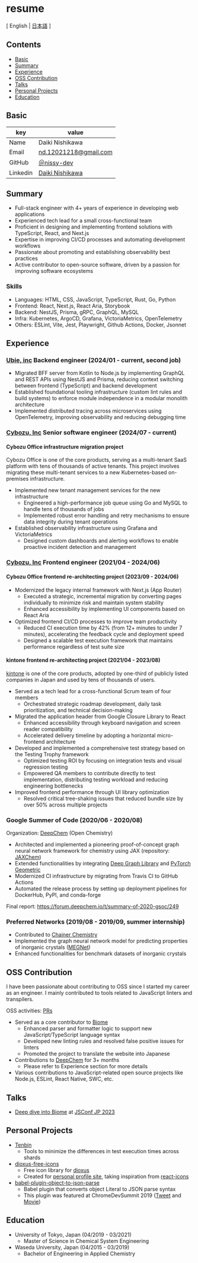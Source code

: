 # resume

[ English | [日本語](/README-ja.md) ]

## Contents

- [Basic](#basic)
- [Summary](#summary)
- [Experience](#experience)
- [OSS Contribution](#oss-contribution)
- [Talks](#talks)
- [Personal Projects](#personal-projects)
- [Education](#education)

## Basic

| key      | value                                                                     |
| -------- | ------------------------------------------------------------------------- |
| Name     | Daiki Nishikawa                                                           |
| Email    | nd.12021218@gmail.com                                                     |
| GitHub   | [＠nissy-dev](https://github.com/nissy-dev)                               |
| Linkedin | [Daiki Nishikawa](https://www.linkedin.com/in/daiki-nishikawa-85abbb1a6/) |

## Summary

- Full-stack engineer with 4+ years of experience in developing web applications
- Experienced tech lead for a small cross-functional team
- Proficient in designing and implementing frontend solutions with TypeScript, React, and Next.js
- Expertise in improving CI/CD processes and automating development workflows
- Passionate about promoting and establishing observability best practices
- Active contributor to open-source software, driven by a passion for improving software ecosystems

### Skills

- Languages: HTML, CSS, JavaScript, TypeScript, Rust, Go, Python
- Frontend: React, Next.js, React Aria, Storybook
- Backend: NestJS, Prisma, gRPC, GraphQL, MySQL
- Infra: Kubernetes, ArgoCD, Grafana, VictoriaMetrics, OpenTelemetry
- Others: ESLint, Vite, Jest, Playwright, Github Actions, Docker, Jsonnet

## Experience

### [Ubie, inc](https://ubiehealth.com/company) Backend engineer (2024/01 - current, second job)

- Migrated BFF server from Kotlin to Node.js by implementing GraphQL and REST APIs using NestJS and Prisma, reducing context switching between frontend (TypeScript) and backend development
- Established foundational tooling infrastructure (custom lint rules and build systems) to enforce module independence in a modular monolith architecture
- Implemented distributed tracing across microservices using OpenTelemetry, improving observability and reducing debugging time

### [Cybozu, Inc](https://cybozu-global.com/) Senior software engineer (2024/07 - current) 

#### Cybozu Office infrastructure migration project

Cybozu Office is one of the core products, serving as a multi-tenant SaaS platform with tens of thousands of active tenants. This project involves migrating these multi-tenant services to a new Kubernetes-based on-premises infrastructure.

- Implemented new tenant management services for the new infrastructure
  - Engineered a high-performance job queue using Go and MySQL to handle tens of thousands of jobs
  - Implemented robust error handling and retry mechanisms to ensure data integrity during tenant operations
- Established observability infrastructure using Grafana and VictoriaMetrics
  - Designed custom dashboards and alerting workflows to enable proactive incident detection and management
 
### [Cybozu, Inc](https://cybozu-global.com/) Frontend engineer (2021/04 - 2024/06) 

#### Cybozu Office frontend re-architecting project (2023/09 - 2024/06)

- Modernized the legacy internal framework with Next.js (App Router)
  - Executed a strategic, incremental migration by converting pages individually to minimize risk and maintain system stability
  - Enhanced accessibility by implementing UI components based on React Aria
- Optimized frontend CI/CD processes to improve team productivity
  - Reduced CI execution time by 42% (from 12+ minutes to under 7 minutes), accelerating the feedback cycle and deployment speed
  - Designed a scalable test execution framework that maintains performance regardless of test suite size

#### kintone frontend re-architecting project (2021/04 - 2023/08)

[kintone](https://www.kintone.com/en-us/) is one of the core products, adopted by one-third of publicly listed companies in Japan and used by tens of thousands of users.

- Served as a tech lead for a cross-functional Scrum team of four members
  - Orchestrated strategic roadmap development, daily task prioritization, and technical decision-making
- Migrated the application header from Google Closure Library to React
  - Enhanced accessibility through keyboard navigation and screen reader compatibility
  - Accelerated delivery timeline by adopting a horizontal micro-frontend architecture
- Developed and implemented a comprehensive test strategy based on the Testing Trophy framework
  - Optimized testing ROI by focusing on integration tests and visual regression testing
  - Empowered QA members to contribute directly to test implementation, distributing testing workload and reducing engineering bottlenecks
- Improved frontend performance through UI library optimization
  - Resolved critical tree-shaking issues that reduced bundle size by over 50% across multiple projects

### Google Summer of Code (2020/06 - 2020/08)

Organization: [DeepChem](https://github.com/deepchem/deepchem) (Open Chemistry)

- Architected and implemented a pioneering proof-of-concept graph neural network framework for chemistry using JAX (repository: [JAXChem](https://github.com/deepchem/jaxchem))
- Extended functionalities by integrating [Deep Graph Library](https://www.dgl.ai/) and [PyTorch Geometric](https://pytorch-geometric.readthedocs.io/en/latest/)
- Modernized CI infrastructure by migrating from Travis CI to GitHub Actions
- Automated the release process by setting up deployment pipelines for DockerHub, PyPI, and conda-forge

Final report: https://forum.deepchem.io/t/summary-of-2020-gsoc/249

### Preferred Networks (2019/08 - 2019/09, summer internship)

- Contributed to [Chainer Chemistry](https://github.com/chainer/chainer-chemistry)
- Implemented the graph neural network model for predicting properties of inorganic crystals ([MEGNet](https://github.com/materialsvirtuallab/megnet))
- Enhanced functionalities for benchmark datasets of inorganic crystals

## OSS Contribution

I have been passionate about contributing to OSS since I started my career as an engineer. I mainly contributed to tools related to JavaScript linters and transpilers.

OSS activities: [PRs](https://github.com/pulls?page=1&q=is%3Apr+author%3Anissy-dev+archived%3Afalse+-org%3Anissy-dev)

- Served as a core contributor to [Biome](https://github.com/biomejs/biome)
  - Enhanced parser and formatter logic to support new JavaScript/TypeScript language syntax
  - Developed new linting rules and resolved false positive issues for linters
  - Promoted the project to translate the website into Japanese
- Contributions to [DeepChem](https://github.com/deepchem/deepchem) for 3+ months
  - Please refer to Experience section for more details
- Various contributions to JavaScript-related open source projects like Node.js, ESLint, React Native, SWC, etc.

## Talks

- [Deep dive into Biome](https://speakerdeck.com/nissydev/deep-dive-into-biome-in-jsconf-2023) at [JSConf JP 2023](https://jsconf.jp/2023/talk/daiki-nishikawa-1/)

## Personal Projects

- [Tenbin](https://github.com/nissy-dev/tenbin)
  - Tools to minimize the differences in test execution times across shards
- [dioxus-free-icons](https://github.com/nissy-dev/dioxus-free-icons)
  - Free icon library for [dioxus](https://dioxuslabs.com/)
  - Created for [personal profile site](https://nissy.dev), taking inspiration from [react-icons](https://github.com/react-icons/react-icons)
- [babel-plugin-object-to-json-parse](https://github.com/nissy-dev/babel-plugin-object-to-json-parse)
  - Babel plugin that converts object Literal to JSON parse syntax
  - This plugin was featured at ChromeDevSummit 2019 ([Tweet](https://twitter.com/mathias/status/1198266203413897216?s=20) and [Movie](https://www.youtube.com/watch?v=ff4fgQxPaO0))

## Education

- University of Tokyo, Japan (04/2019 - 03/2021)
  - Master of Science in Chemical System Engineering
- Waseda University, Japan (04/2015 - 03/2019)
  - Bachelor of Engineering in Applied Chemistry
